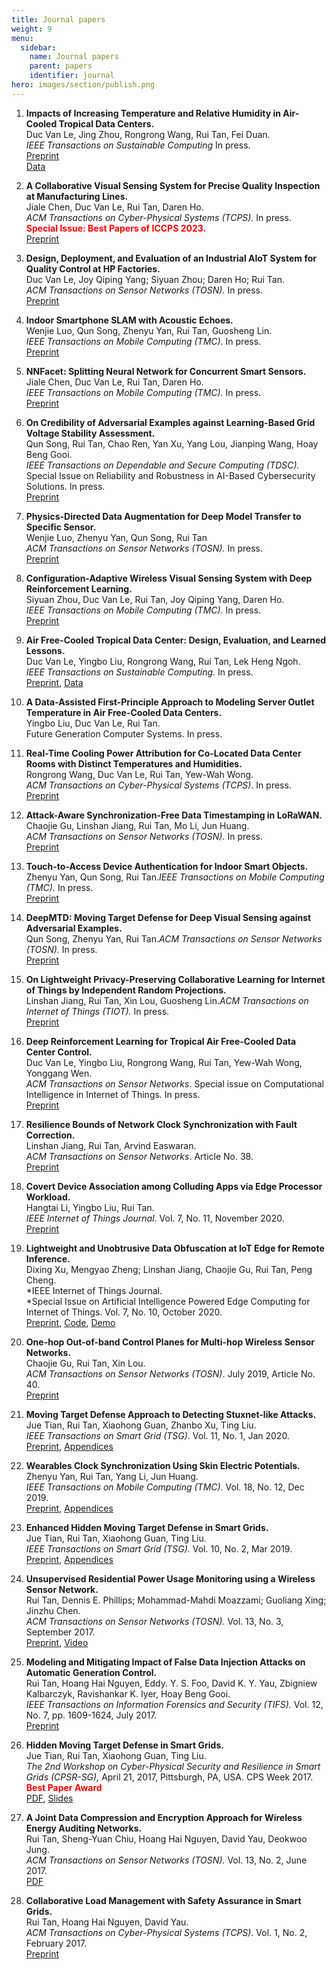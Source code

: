 ```yaml
---
title: Journal papers
weight: 9
menu:
  sidebar:
    name: Journal papers 
    parent: papers
    identifier: journal
hero: images/section/publish.png
---
```

1. **Impacts of Increasing Temperature and Relative Humidity in Air-Cooled Tropical Data Centers.**    
Duc Van Le, Jing Zhou, Rongrong Wang, Rui Tan, Fei Duan.    
*IEEE Transactions on Sustainable Computing* In press.    
[Preprint](https://tanrui.github.io/pub/TDC2-TSUSC.pdf)    
[Data](https://researchdata.ntu.edu.sg/dataset.xhtml?persistentId=doi:10.21979/N9/BLBQ2T)    

2. **A Collaborative Visual Sensing System for Precise Quality Inspection at Manufacturing Lines.**    
Jiale Chen, Duc Van Le, Rui Tan, Daren Ho.    
*ACM Transactions on Cyber-Physical Systems (TCPS).* In press.    
 **<font color=red>Special Issue: Best Papers of ICCPS 2023.</font>**    
[Preprint](https://tanrui.github.io/pub/BubCam-TCPS.pdf)    

3. **Design, Deployment, and Evaluation of an Industrial AIoT System for Quality Control at HP Factories.**    
Duc Van Le, Joy Qiping Yang; Siyuan Zhou; Daren Ho; Rui Tan.    
*ACM Transactions on Sensor Networks (TOSN).* In press.    
[Preprint](https://tanrui.github.io/pub/IET-TOSN23.pdf)    

4. **Indoor Smartphone SLAM with Acoustic Echoes.**    
Wenjie Luo, Qun Song, Zhenyu Yan, Rui Tan, Guosheng Lin.    
*IEEE Transactions on Mobile Computing (TMC).* In press.    
[Preprint](https://tanrui.github.io/pub/TMC-ELFSLAM.pdf)    

5. **NNFacet: Splitting Neural Network for Concurrent Smart Sensors.**    
Jiale Chen, Duc Van Le, Rui Tan, Daren Ho.    
*IEEE Transactions on Mobile Computing (TMC).* In press.    
[Preprint](https://tanrui.github.io/pub/NNFacet.pdf)    

6. **On Credibility of Adversarial Examples against Learning-Based Grid Voltage Stability Assessment.**    
Qun Song, Rui Tan, Chao Ren, Yan Xu, Yang Lou, Jianping Wang, Hoay Beng Gooi.    
*IEEE Transactions on Dependable and Secure Computing (TDSC).* Special Issue on Reliability and Robustness in AI-Based Cybersecurity Solutions. In press.    
[Preprint](https://tanrui.github.io/pub/Assess-TDSC.pdf)    

7. **Physics-Directed Data Augmentation for Deep Model Transfer to Specific Sensor.**    
Wenjie Luo, Zhenyu Yan, Qun Song, Rui Tan    
*ACM Transactions on Sensor Networks (TOSN).* In press.    
[Preprint](https://tanrui.github.io/pub/PhyAug-TOSN.pdf)

8. **Configuration-Adaptive Wireless Visual Sensing System with Deep Reinforcement Learning.**    
Siyuan Zhou, Duc Van Le, Rui Tan, Joy Qiping Yang, Daren Ho.    
*IEEE Transactions on Mobile Computing (TMC).* In press.    
[Preprint](https://tanrui.github.io/pub/EFCam-TMC.pdf)

9. **Air Free-Cooled Tropical Data Center: Design, Evaluation, and Learned Lessons.**    
Duc Van Le, Yingbo Liu, Rongrong Wang, Rui Tan, Lek Heng Ngoh.    
*IEEE Transactions on Sustainable Computing.* In press.     
[Preprint](https://tanrui.github.io/pub/TDC-TSUSC.pdf), [Data](https://researchdata.ntu.edu.sg/dataset.xhtml?persistentId=doi:10.21979/N9/R1KU6R)    

10.  **A Data-Assisted First-Principle Approach to Modeling Server Outlet Temperature in Air Free-Cooled Data Centers.**    
Yingbo Liu, Duc Van Le, Rui Tan.    
Future Generation Computer Systems. In press.    

11.  **Real-Time Cooling Power Attribution for Co-Located Data Center Rooms with Distinct Temperatures and Humidities.**    
Rongrong Wang, Duc Van Le, Rui Tan, Yew-Wah Wong.    
*ACM Transactions on Cyber-Physical Systems (TCPS).* In press.    
[Preprint](https://tanrui.github.io/pub/attribution-TCPS.pdf)

12.  **Attack-Aware Synchronization-Free Data Timestamping in LoRaWAN.**    
Chaojie Gu, Linshan Jiang, Rui Tan, Mo Li, Jun Huang.   
*ACM Transactions on Sensor Networks (TOSN).* In press.    
[Preprint](https://tanrui.github.io/pub/LoRaTS-TOSN.pdf)   

13.  **Touch-to-Access Device Authentication for Indoor Smart Objects.**    
Zhenyu Yan, Qun Song, Rui Tan.*IEEE Transactions on Mobile Computing (TMC).* In press.    
[Preprint](https://tanrui.github.io/pub/TouchAuth-TMC.pdf)    

14.  **DeepMTD: Moving Target Defense for Deep Visual Sensing against Adversarial Examples.**    
Qun Song, Zhenyu Yan, Rui Tan.*ACM Transactions on Sensor Networks (TOSN).* In press.    
[Preprint](https://tanrui.github.io/pub/DeepMTD-TOSN.pdf)    

15.  **On Lightweight Privacy-Preserving Collaborative Learning for Internet of Things by Independent Random Projections.**    
Linshan Jiang, Rui Tan, Xin Lou, Guosheng Lin.*ACM Transactions on Internet of Things (TIOT).* In press.    
[Preprint](https://arxiv.org/pdf/2012.07626.pdf)    

16.  **Deep Reinforcement Learning for Tropical Air Free-Cooled Data Center Control.**    
Duc Van Le, Yingbo Liu, Rongrong Wang, Rui Tan, Yew-Wah Wong, Yonggang Wen.    
*ACM Transactions on Sensor Networks*. Special issue on Computational Intelligence in Internet of Things. In press.    
[Preprint](https://arxiv.org/pdf/2012.06834.pdf)    

17.  **Resilience Bounds of Network Clock Synchronization with Fault Correction.**    
Linshan Jiang, Rui Tan, Arvind Easwaran.    
*ACM Transactions on Sensor Networks*. Article No. 38.    
[Preprint](https://personal.ntu.edu.sg/tanrui/pub/ncs-bounds.pdf)    

18.  **Covert Device Association among Colluding Apps via Edge Processor Workload.**    
Hangtai Li, Yingbo Liu, Rui Tan.    
*IEEE Internet of Things Journal*. Vol. 7, No. 11, November 2020.    
[Preprint](https://tanrui.github.io/pub/IoTJ-covert.pdf)    

19.  **Lightweight and Unobtrusive Data Obfuscation at IoT Edge for Remote Inference.**    
Dixing Xu, Mengyao Zheng; Linshan Jiang, Chaojie Gu, Rui Tan, Peng Cheng.    
*IEEE Internet of Things Journal.    
*Special Issue on Artificial Intelligence Powered Edge Computing for Internet of Things. Vol. 7, No. 10, October 2020.    
[Preprint](https://arxiv.org/pdf/1912.09859.pdf), [Code](https://github.com/ntu-aiot/ObfNet), [Demo](https://github.com/ntu-aiot/ObfNet-showcase)    

20.  **One-hop Out-of-band Control Planes for Multi-hop Wireless Sensor Networks.**    
Chaojie Gu, Rui Tan, Xin Lou.    
*ACM Transactions on Sensor Networks (TOSN)*. July 2019, Article No. 40.    
[Preprint](https://personal.ntu.edu.sg/tanrui/pub/LoRaCP-TOSN.pdf)    

21.  **Moving Target Defense Approach to Detecting Stuxnet-like Attacks.**    
Jue Tian, Rui Tan, Xiaohong Guan, Zhanbo Xu, Ting Liu.    
*IEEE Transactions on Smart Grid (TSG)*. Vol. 11, No. 1, Jan 2020.    
[Preprint](https://personal.ntu.edu.sg/tanrui/pub/MTD-SL.PDF), [Appendices](https://personal.ntu.edu.sg/tanrui/pub/MTD-SL-appendix.pdf)    

22.  **Wearables Clock Synchronization Using Skin Electric Potentials.**    
Zhenyu Yan, Rui Tan, Yang Li, Jun Huang.    
*IEEE Transactions on Mobile Computing (TMC).* Vol. 18, No. 12, Dec 2019.    
[Preprint](https://personal.ntu.edu.sg/tanrui/pub/touchsync-TMC.pdf), [Appendices](https://personal.ntu.edu.sg/tanrui/pub/touchsync-TMC-sup.pdf)    

23.  **Enhanced Hidden Moving Target Defense in Smart Grids.**    
Jue Tian, Rui Tan, Xiaohong Guan, Ting Liu.    
*IEEE Transactions on Smart Grid (TSG).* Vol. 10, No. 2, Mar 2019.    
[Preprint](https://personal.ntu.edu.sg/tanrui/pub/MTD-TSG.pdf), [Appendices](https://personal.ntu.edu.sg/tanrui/pub/MTDSupplementary.pdf)    

24.  **Unsupervised Residential Power Usage Monitoring using a Wireless Sensor Network.**    
Rui Tan, Dennis E. Phillips; Mohammad-Mahdi Moazzami; Guoliang Xing; Jinzhu Chen.    
*ACM Transactions on Sensor Networks (TOSN).* Vol. 13, No. 3, September 2017.    
[Preprint](https://personal.ntu.edu.sg/tanrui/pub/power-TOSN.pdf), [Video](https://youtu.be/4sSZaaV0Kv4)    

25.  **Modeling and Mitigating Impact of False Data Injection Attacks on Automatic Generation Control.**    
Rui Tan, Hoang Hai Nguyen, Eddy. Y. S. Foo, David K. Y. Yau, Zbigniew Kalbarczyk, Ravishankar K. Iyer, Hoay Beng Gooi.    
*IEEE Transactions on Information Forensics and Security (TIFS).* Vol. 12, No. 7, pp. 1609-1624, July 2017.    
[Preprint](https://personal.ntu.edu.sg/tanrui/pub/AGC-TIFS.pdf)    

26.  **Hidden Moving Target Defense in Smart Grids.**    
Jue Tian, Rui Tan, Xiaohong Guan, Ting Liu.    
*The 2nd Workshop on Cyber-Physical Security and Resilience in Smart Grids (CPSR-SG),* April 21, 2017, Pittsburgh, PA, USA. CPS Week 2017.   **<font color=red>Best Paper Award </font>**    
[PDF](https://personal.ntu.edu.sg/tanrui/pub/MTD-CPSR.pdf), [Slides](https://personal.ntu.edu.sg/tanrui/pub/MTD.pptx)    

27.  **A Joint Data Compression and Encryption Approach for Wireless Energy Auditing Networks.**    
Rui Tan, Sheng-Yuan Chiu, Hoang Hai Nguyen, David Yau, Deokwoo Jung.    
*ACM Transactions on Sensor Networks (TOSN).* Vol. 13, No. 2, June 2017.    
[PDF](https://personal.ntu.edu.sg/tanrui/pub/JICE-TOSN.pdf)    

28.  **Collaborative Load Management with Safety Assurance in Smart Grids.**    
Rui Tan, Hoang Hai Nguyen, David Yau.    
*ACM Transactions on Cyber-Physical Systems (TCPS).* Vol. 1, No. 2, February 2017.    
[Preprint](https://personal.ntu.edu.sg/tanrui/pub/safety-TCPS.pdf)
